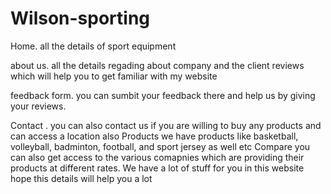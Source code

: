 # Wilson-sporting


Home. all the details of sport equipment

about us. all the details regading about company and the client reviews which will help you to get familiar with my website

feedback form. you can sumbit your feedback there and help us by giving your reviews.

Contact . you can also contact us if you are willing to buy any products and can access a location also
Products we have products like basketball, volleyball, badminton, football, and sport jersey as well etc
Compare you can also get access to the  various comapnies which are providing their products at different rates.
We have a lot of stuff for you in this website hope this details will help you a lot
